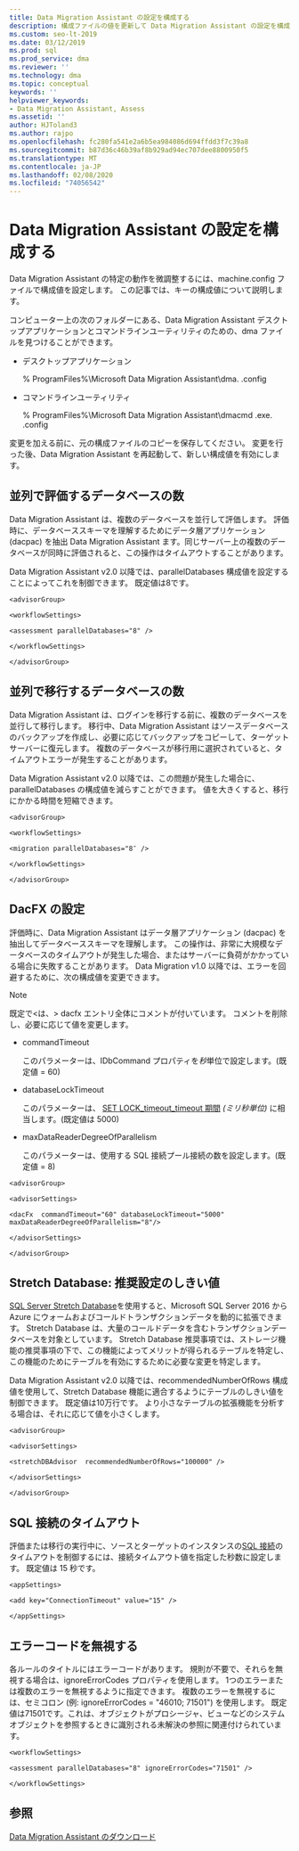 ```yaml
---
title: Data Migration Assistant の設定を構成する
description: 構成ファイルの値を更新して Data Migration Assistant の設定を構成する方法について説明します。
ms.custom: seo-lt-2019
ms.date: 03/12/2019
ms.prod: sql
ms.prod_service: dma
ms.reviewer: ''
ms.technology: dma
ms.topic: conceptual
keywords: ''
helpviewer_keywords:
- Data Migration Assistant, Assess
ms.assetid: ''
author: HJToland3
ms.author: rajpo
ms.openlocfilehash: fc280fa541e2a6b5ea984086d694ffdd3f7c39a8
ms.sourcegitcommit: b87d36c46b39af8b929ad94ec707dee8800950f5
ms.translationtype: MT
ms.contentlocale: ja-JP
ms.lasthandoff: 02/08/2020
ms.locfileid: "74056542"
---
```

# <a name="configure-settings-for-data-migration-assistant"></a>Data Migration Assistant の設定を構成する

Data Migration Assistant の特定の動作を微調整するには、machine.config ファイルで構成値を設定します。 この記事では、キーの構成値について説明します。

コンピューター上の次のフォルダーにある、Data Migration Assistant デスクトップアプリケーションとコマンドラインユーティリティのための、dma ファイルを見つけることができます。

- デスクトップアプリケーション

  % ProgramFiles%\\Microsoft Data Migration Assistant\\dma. .config

- コマンドラインユーティリティ

  % ProgramFiles%\\Microsoft Data Migration Assistant\\dmacmd .exe. .config 

変更を加える前に、元の構成ファイルのコピーを保存してください。 変更を行った後、Data Migration Assistant を再起動して、新しい構成値を有効にします。

## <a name="number-of-databases-to-assess-in-parallel"></a>並列で評価するデータベースの数

Data Migration Assistant は、複数のデータベースを並行して評価します。 評価時に、データベーススキーマを理解するためにデータ層アプリケーション (dacpac) を抽出 Data Migration Assistant ます。同じサーバー上の複数のデータベースが同時に評価されると、この操作はタイムアウトすることがあります。 

Data Migration Assistant v2.0 以降では、parallelDatabases 構成値を設定することによってこれを制御できます。 既定値は8です。

```
<advisorGroup>

<workflowSettings>

<assessment parallelDatabases="8" />

</workflowSettings>

</advisorGroup>
```




## <a name="number-of-databases-to-migrate-in-parallel"></a>並列で移行するデータベースの数

Data Migration Assistant は、ログインを移行する前に、複数のデータベースを並行して移行します。 移行中、Data Migration Assistant はソースデータベースのバックアップを作成し、必要に応じてバックアップをコピーして、ターゲットサーバーに復元します。 複数のデータベースが移行用に選択されていると、タイムアウトエラーが発生することがあります。 

Data Migration Assistant v2.0 以降では、この問題が発生した場合に、parallelDatabases の構成値を減らすことができます。 値を大きくすると、移行にかかる時間を短縮できます。

```
<advisorGroup>

<workflowSettings>

<migration parallelDatabases="8″ />

</workflowSettings>

</advisorGroup>
```


## <a name="dacfx-settings"></a>DacFX の設定

評価時に、Data Migration Assistant はデータ層アプリケーション (dacpac) を抽出してデータベーススキーマを理解します。 この操作は、非常に大規模なデータベースのタイムアウトが発生した場合、またはサーバーに負荷がかかっている場合に失敗することがあります。 Data Migration v1.0 以降では、エラーを回避するために、次の構成値を変更できます。 

> [!NOTE]
> 既定で&lt;は、&gt; dacfx エントリ全体にコメントが付いています。 コメントを削除し、必要に応じて値を変更します。

- commandTimeout

   このパラメーターは、IDbCommand プロパティを*秒*単位で設定します。(既定値 = 60)

- databaseLockTimeout

   このパラメーターは、 [SET LOCK\_timeout\_timeout 期間](../t-sql/statements/set-lock-timeout-transact-sql.md) *(ミリ秒単位)* に相当します。(既定値は 5000)

- maxDataReaderDegreeOfParallelism

  このパラメーターは、使用する SQL 接続プール接続の数を設定します。(既定値 = 8)

```
<advisorGroup>

<advisorSettings>

<dacFx  commandTimeout="60" databaseLockTimeout="5000"
maxDataReaderDegreeOfParallelism="8"/>

</advisorSettings>

</advisorGroup>
```

## <a name="stretch-database-recommendation-threshold"></a>Stretch Database: 推奨設定のしきい値

[SQL Server Stretch Database](https://docs.microsoft.com/sql/sql-server/stretch-database/stretch-database)を使用すると、Microsoft SQL Server 2016 から Azure にウォームおよびコールドトランザクションデータを動的に拡張できます。 Stretch Database は、大量のコールドデータを含むトランザクションデータベースを対象としています。 Stretch Database 推奨事項では、ストレージ機能の推奨事項の下で、この機能によってメリットが得られるテーブルを特定し、この機能のためにテーブルを有効にするために必要な変更を特定します。

Data Migration Assistant v2.0 以降では、recommendedNumberOfRows 構成値を使用して、Stretch Database 機能に適合するようにテーブルのしきい値を制御できます。 既定値は10万行です。 より小さなテーブルの拡張機能を分析する場合は、それに応じて値を小さくします。

```
<advisorGroup>

<advisorSettings>

<stretchDBAdvisor  recommendedNumberOfRows="100000" />

</advisorSettings>

</advisorGroup>
```


## <a name="sql-connection-timeout"></a>SQL 接続のタイムアウト

評価または移行の実行中に、ソースとターゲットのインスタンスの[SQL 接続](https://msdn.microsoft.com/library/system.data.sqlclient.sqlconnection.connectiontimeout(v=vs.110).aspx)のタイムアウトを制御するには、接続タイムアウト値を指定した秒数に設定します。 既定値は 15 秒です。

```
<appSettings>

<add key="ConnectionTimeout" value="15" />

</appSettings>
```

## <a name="ignore-error-codes"></a>エラーコードを無視する

各ルールのタイトルにはエラーコードがあります。 規則が不要で、それらを無視する場合は、ignoreErrorCodes プロパティを使用します。 1つのエラーまたは複数のエラーを無視するように指定できます。 複数のエラーを無視するには、セミコロン (例: ignoreErrorCodes = "46010; 71501") を使用します。 既定値は71501です。これは、オブジェクトがプロシージャ、ビューなどのシステムオブジェクトを参照するときに識別される未解決の参照に関連付けられています。

```
<workflowSettings>

<assessment parallelDatabases="8" ignoreErrorCodes="71501" />

</workflowSettings>
```

## <a name="see-also"></a>参照

[Data Migration Assistant のダウンロード](https://www.microsoft.com/download/details.aspx?id=53595)
